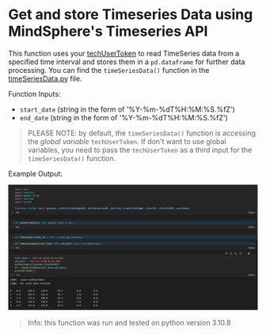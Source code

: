 # Get and store Timeseries Data using MindSphere's Timeseries API

This function uses your [techUserToken](../Authentication/auth.py) to read TimeSeries data from a specified time interval and stores them in a `pd.dataframe` for further data processing. You can find the `timeSeriesData()` function in the [timeSeriesData.py](timeSeriesData.py) file.

Function Inputs:
- `start_date` (string in the form of '%Y-%m-%dT%H:%M:%S.%fZ')
- `end_date` (string in the form of '%Y-%m-%dT%H:%M:%S.%fZ')

> PLEASE NOTE: by default, the `timeSeriesData()` function is accessing the *global variable* `techUserToken`. If don't want to use global variables, you need to pass the `techUserToken` as a third input for the `timeSeriesData()` function.

Example Output:

![example time series data output](doc/timeSeriesData.png)

> Info: this function was run and tested on python version 3.10.8
